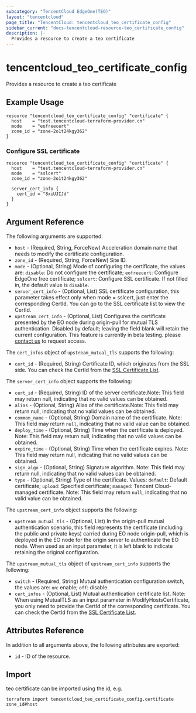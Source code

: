```yaml
---
subcategory: "TencentCloud EdgeOne(TEO)"
layout: "tencentcloud"
page_title: "TencentCloud: tencentcloud_teo_certificate_config"
sidebar_current: "docs-tencentcloud-resource-teo_certificate_config"
description: |-
  Provides a resource to create a teo certificate
---
```


# tencentcloud_teo_certificate_config

Provides a resource to create a teo certificate

## Example Usage

```hcl
resource "tencentcloud_teo_certificate_config" "certificate" {
  host    = "test.tencentcloud-terraform-provider.cn"
  mode    = "eofreecert"
  zone_id = "zone-2o1t24kgy362"
}
```

### Configure SSL certificate

```hcl
resource "tencentcloud_teo_certificate_config" "certificate" {
  host    = "test.tencentcloud-terraform-provider.cn"
  mode    = "sslcert"
  zone_id = "zone-2o1t24kgy362"

  server_cert_info {
    cert_id = "8xiUJIJd"
  }
}
```

## Argument Reference

The following arguments are supported:

* `host` - (Required, String, ForceNew) Acceleration domain name that needs to modify the certificate configuration.
* `zone_id` - (Required, String, ForceNew) Site ID.
* `mode` - (Optional, String) Mode of configuring the certificate, the values are: `disable`: Do not configure the certificate; `eofreecert`: Configure EdgeOne free certificate; `sslcert`: Configure SSL certificate. If not filled in, the default value is `disable`.
* `server_cert_info` - (Optional, List) SSL certificate configuration, this parameter takes effect only when mode = sslcert, just enter the corresponding CertId. You can go to the SSL certificate list to view the CertId.
* `upstream_cert_info` - (Optional, List) Configures the certificate presented by the EO node during origin-pull for mutual TLS authentication. Disabled by default; leaving the field blank will retain the current configuration. This feature is currently in beta testing. please [contact us](https://cloud.tencent.com/online-service) to request access.

The `cert_infos` object of `upstream_mutual_tls` supports the following:

* `cert_id` - (Required, String) Certificate ID, which originates from the SSL side. You can check the CertId from the [SSL Certificate List](https://console.cloud.tencent.com/ssl).

The `server_cert_info` object supports the following:

* `cert_id` - (Required, String) ID of the server certificate.Note: This field may return null, indicating that no valid values can be obtained.
* `alias` - (Optional, String) Alias of the certificate.Note: This field may return null, indicating that no valid values can be obtained.
* `common_name` - (Optional, String) Domain name of the certificate. Note: This field may return `null`, indicating that no valid value can be obtained.
* `deploy_time` - (Optional, String) Time when the certificate is deployed. Note: This field may return null, indicating that no valid values can be obtained.
* `expire_time` - (Optional, String) Time when the certificate expires. Note: This field may return null, indicating that no valid values can be obtained.
* `sign_algo` - (Optional, String) Signature algorithm. Note: This field may return null, indicating that no valid values can be obtained.
* `type` - (Optional, String) Type of the certificate. Values: `default`: Default certificate; `upload`: Specified certificate; `managed`: Tencent Cloud-managed certificate. Note: This field may return `null`, indicating that no valid value can be obtained.

The `upstream_cert_info` object supports the following:

* `upstream_mutual_tls` - (Optional, List) In the origin-pull mutual authentication scenario, this field represents the certificate (including the public and private keys) carried during EO node origin-pull, which is deployed in the EO node for the origin server to authenticate the EO node. When used as an input parameter, it is left blank to indicate retaining the original configuration.

The `upstream_mutual_tls` object of `upstream_cert_info` supports the following:

* `switch` - (Required, String) Mutual authentication configuration switch, the values are: `on`: enable; `off`: disable.
* `cert_infos` - (Optional, List) Mutual authentication certificate list.
Note: When using MutualTLS as an input parameter in ModifyHostsCertificate, you only need to provide the CertId of the corresponding certificate. You can check the CertId from the [SSL Certificate List](https://console.cloud.tencent.com/ssl).

## Attributes Reference

In addition to all arguments above, the following attributes are exported:

* `id` - ID of the resource.



## Import

teo certificate can be imported using the id, e.g.

```
terraform import tencentcloud_teo_certificate_config.certificate zone_id#host
```

